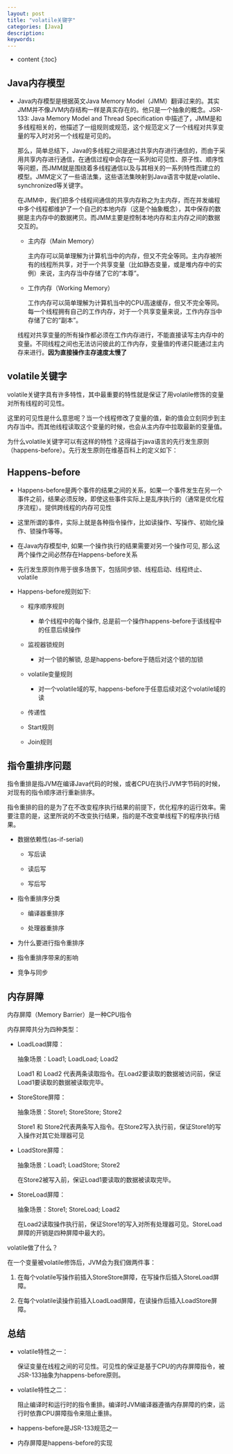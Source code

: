 ```yaml
---
layout: post
title: "volatile关键字"
categories: [Java]
description:
keywords:
---
```


* content
{:toc}

## Java内存模型

* Java内存模型是根据英文Java Memory Model（JMM）翻译过来的。其实JMM并不像JVM内存结构一样是真实存在的。他只是一个抽象的概念。JSR-133: Java Memory Model and Thread Specification 中描述了，JMM是和多线程相关的，他描述了一组规则或规范，这个规范定义了一个线程对共享变量的写入时对另一个线程是可见的。

    那么，简单总结下，Java的多线程之间是通过共享内存进行通信的，而由于采用共享内存进行通信，在通信过程中会存在一系列如可见性、原子性、顺序性等问题，而JMM就是围绕着多线程通信以及与其相关的一系列特性而建立的模型。JMM定义了一些语法集，这些语法集映射到Java语言中就是volatile、synchronized等关键字。

    在JMM中，我们把多个线程间通信的共享内存称之为主内存，而在并发编程中多个线程都维护了一个自己的本地内存（这是个抽象概念），其中保存的数据是主内存中的数据拷贝。而JMM主要是控制本地内存和主内存之间的数据交互的。

    * 主内存（Main Memory）

        主内存可以简单理解为计算机当中的内存，但又不完全等同。主内存被所有的线程所共享，对于一个共享变量（比如静态变量，或是堆内存中的实例）来说，主内存当中存储了它的“本尊”。

    * 工作内存（Working Memory）

        工作内存可以简单理解为计算机当中的CPU高速缓存，但又不完全等同。每一个线程拥有自己的工作内存，对于一个共享变量来说，工作内存当中存储了它的“副本”。
        

    线程对共享变量的所有操作都必须在工作内存进行，不能直接读写主内存中的变量。不同线程之间也无法访问彼此的工作内存，变量值的传递只能通过主内存来进行。**因为直接操作主存速度太慢了**

## volatile关键字

volatile关键字具有许多特性，其中最重要的特性就是保证了用volatile修饰的变量对所有线程的可见性。

这里的可见性是什么意思呢？当一个线程修改了变量的值，新的值会立刻同步到主内存当中。而其他线程读取这个变量的时候，也会从主内存中拉取最新的变量值。

为什么volatile关键字可以有这样的特性？这得益于java语言的先行发生原则（happens-before）。先行发生原则在维基百科上的定义如下：

## Happens-before

* Happens-before是两个事件的结果之间的关系，如果一个事件发生在另一个事件之前，结果必须反映，即使这些事件实际上是乱序执行的（通常是优化程序流程）。提供跨线程的内存可见性

* 这里所谓的事件，实际上就是各种指令操作，比如读操作、写操作、初始化操作、锁操作等等。

* 在Java内存模型中, 如果一个操作执行的结果需要对另一个操作可见, 那么这两个操作之间必然存在Happens-before关系

* 先行发生原则作用于很多场景下，包括同步锁、线程启动、线程终止、volatile

* Happens-before规则如下:

    * 程序顺序规则

        * 单个线程中的每个操作, 总是前一个操作happens-before于该线程中的任意后续操作

    * 监视器锁规则

        * 对一个锁的解锁, 总是happens-before于随后对这个锁的加锁

    * volatile变量规则

        * 对一个volatile域的写, happens-before于任意后续对这个volatile域的读

    * 传递性

    * Start规则

    * Join规则

## 指令重排序问题

指令重排是指JVM在编译Java代码的时候，或者CPU在执行JVM字节码的时候，对现有的指令顺序进行重新排序。

指令重排的目的是为了在不改变程序执行结果的前提下，优化程序的运行效率。需要注意的是，这里所说的不改变执行结果，指的是不改变单线程下的程序执行结果。

* 数据依赖性(as-if-serial)

    * 写后读

    * 读后写

    * 写后写

* 指令重排序分类

    * 编译器重排序

    * 处理器重排序

* 为什么要进行指令重排序

* 指令重排序带来的影响

* 竞争与同步

## 内存屏障

内存屏障（Memory Barrier）是一种CPU指令

内存屏障共分为四种类型：

* LoadLoad屏障：

    抽象场景：Load1; LoadLoad; Load2

    Load1 和 Load2 代表两条读取指令。在Load2要读取的数据被访问前，保证Load1要读取的数据被读取完毕。


* StoreStore屏障：

    抽象场景：Store1; StoreStore; Store2

    Store1 和 Store2代表两条写入指令。在Store2写入执行前，保证Store1的写入操作对其它处理器可见

* LoadStore屏障：

    抽象场景：Load1; LoadStore; Store2

    在Store2被写入前，保证Load1要读取的数据被读取完毕。

* StoreLoad屏障：

    抽象场景：Store1; StoreLoad; Load2

    在Load2读取操作执行前，保证Store1的写入对所有处理器可见。StoreLoad屏障的开销是四种屏障中最大的。

volatile做了什么？


在一个变量被volatile修饰后，JVM会为我们做两件事：

1. 在每个volatile写操作前插入StoreStore屏障，在写操作后插入StoreLoad屏障。

2. 在每个volatile读操作前插入LoadLoad屏障，在读操作后插入LoadStore屏障。


## 总结

* volatile特性之一：

    保证变量在线程之间的可见性。可见性的保证是基于CPU的内存屏障指令，被JSR-133抽象为happens-before原则。

* volatile特性之二：

    阻止编译时和运行时的指令重排。编译时JVM编译器遵循内存屏障的约束，运行时依靠CPU屏障指令来阻止重排。

* happens-before是JSR-133规范之一

* 内存屏障是happens-before的实现




​    
​    
​    
​    
​    
​    
​    
​    
​    